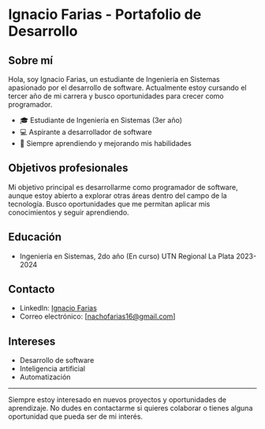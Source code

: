 # Ignacio Farias - Portafolio de Desarrollo

## Sobre mí
Hola, soy Ignacio Farias, un estudiante de Ingeniería en Sistemas apasionado por el desarrollo de software. Actualmente estoy cursando el tercer año de mi carrera y busco oportunidades para crecer como programador.

- 🎓 Estudiante de Ingeniería en Sistemas (3er año)
- 💻 Aspirante a desarrollador de software
- 🌱 Siempre aprendiendo y mejorando mis habilidades

## Objetivos profesionales
Mi objetivo principal es desarrollarme como programador de software, aunque estoy abierto a explorar otras áreas dentro del campo de la tecnología. Busco oportunidades que me permitan aplicar mis conocimientos y seguir aprendiendo.

## Educación
- Ingeniería en Sistemas, 2do año (En curso)
  UTN Regional La Plata
  2023-2024

## Contacto
- LinkedIn: [Ignacio Farias](https://www.linkedin.com/in/ignacio-farias-8808b3272/)
- Correo electrónico: [nachofarias16@gmail.com]

## Intereses
- Desarrollo de software
- Inteligencia artificial
- Automatización
  

---

Siempre estoy interesado en nuevos proyectos y oportunidades de aprendizaje. No dudes en contactarme si quieres colaborar o tienes alguna oportunidad que pueda ser de mi interés.
